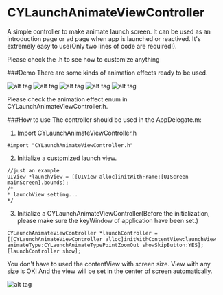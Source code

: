 CYLaunchAnimateViewController
======================
A simple controller to make animate launch screen. It can be used as an introduction page or ad page when app is launched or reactived. It's extremely easy to use(Only two lines of code are required!).

Please check the .h to see how to customize anything

###Demo
There are some kinds of animation effects ready to be used.

![alt tag](http://i.imgur.com/DBnUaEq.gif) ![alt tag](http://i.imgur.com/qJ4z0QV.gif)
![alt tag](http://i.imgur.com/ofWbJPO.gif) ![alt tag](http://i.imgur.com/kGGAn4W.gif)
![alt tag](http://i.imgur.com/m5bRlwm.gif)

Please check the animation effect enum in CYLaunchAnimateViewController.h.

###How to use
The controller should be used in the AppDelegate.m:

1. Import CYLaunchAnimateViewController.h
  ```objc
  #import "CYLaunchAnimateViewController.h"
  ```
2. Initialize a customized launch view.
  ```objc
  //just an example
  UIView *launchView = [[UIView alloc]initWithFrame:[UIScreen mainScreen].bounds];
  /*
  * launchView setting...
  */
  ```
3.  Initialize a CYLaunchAnimateViewController(Before the initialization, please make sure the keyWindow of application have been set.)
  ```objc
  CYLaunchAnimateViewController *launchController = [[CYLaunchAnimateViewController alloc]initWithContentView:launchView animateType:CYLaunchAnimateTypePointZoomOut showSkipButton:YES];
  [launchController show];
  ```

You don't have to used the contentView with screen size. View with any size is OK! And the view will be set in the center of screen automatically.

![alt tag](http://i.imgur.com/zXdzlEs.gif)
